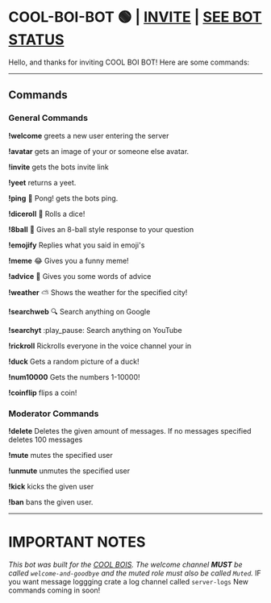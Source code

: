 # COOL-BOI-BOT 🟢 | [INVITE](https://discord.com/oauth2/authorize?client_id=769415264306987068&scope=bot&permissions=8 "Invite us now!") | [SEE BOT STATUS](https://discord.gg/TnAUDWAh2d "SEE BOT STATUS")

Hello, and thanks for inviting COOL BOI BOT! Here are some commands:

---

## Commands
 
 
### General Commands
 
**!welcome**
greets a new user entering the server

**!avatar**
gets an image of your or someone else avatar.

**!invite**
gets the bots invite link

**!yeet**
returns a yeet.

**!ping**
:ping_pong: Pong! gets the bots ping.

**!diceroll**
:game_die: Rolls a dice!

**!8ball**
:8ball: Gives an 8-ball style response to your question

**!emojify**
Replies what you said in emoji's

**!meme**
:joy: Gives you a funny meme!

**!advice**
:scroll: Gives you some words of advice

**!weather**
:partly_sunny: Shows the weather for the specified city!

**!searchweb**
:mag: Search anything on Google

**!searchyt**
:play_pause: Search anything on YouTube

**!rickroll**
Rickrolls everyone in the voice channel your in

**!duck**
Gets a random picture of a duck!

**!num10000**
Gets the numbers 1-10000!

**!coinflip**
flips a coin!
 
 
### Moderator Commands
 
**!delete**
Deletes the given amount of messages.
If no messages specified deletes 100 messages

**!mute**
mutes the specified user

**!unmute**
unmutes the specified user

**!kick**
kicks the given user

**!ban**
bans the given user. 

---

# IMPORTANT NOTES
*This bot was built for the [COOL BOIS](https://discord.gg/wdjxthF). The welcome channel **MUST** be called `welcome-and-goodbye` and the muted role must also be called `Muted`.* IF you want message loggging crate a log channel called `server-logs` New commands coming in soon!
